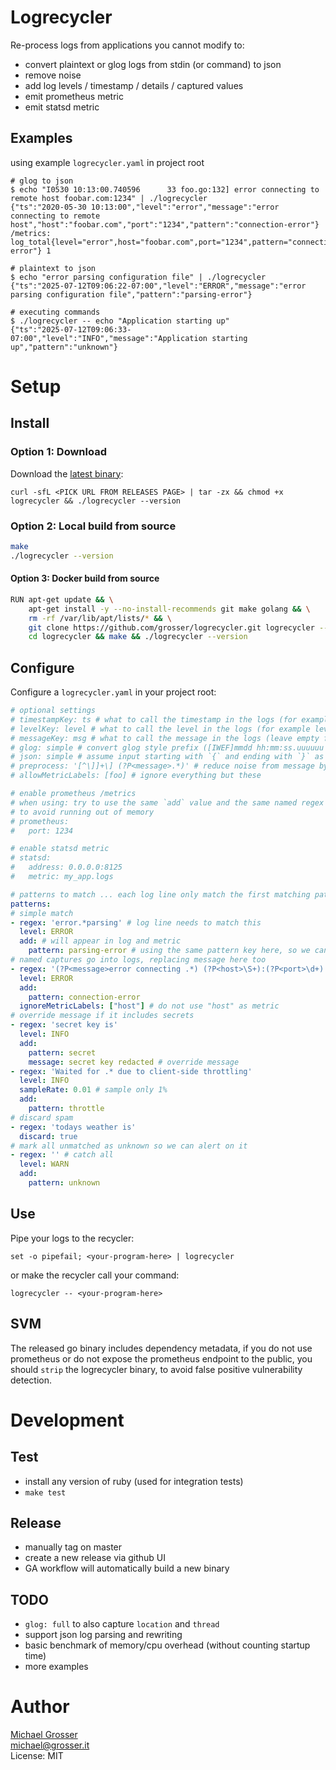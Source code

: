 # Logrecycler

Re-process logs from applications you cannot modify to:
- convert plaintext or glog logs from stdin (or command) to json
- remove noise
- add log levels / timestamp / details / captured values
- emit prometheus metric
- emit statsd metric


## Examples

using example `logrecycler.yaml` in project root

```
# glog to json
$ echo "I0530 10:13:00.740596      33 foo.go:132] error connecting to remote host foobar.com:1234" | ./logrecycler
{"ts":"2020-05-30 10:13:00","level":"error","message":"error connecting to remote host","host":"foobar.com","port":"1234","pattern":"connection-error"}
/metrics: log_total{level="error",host="foobar.com",port="1234",pattern="connection-error"} 1

# plaintext to json
$ echo "error parsing configuration file" | ./logrecycler
{"ts":"2025-07-12T09:06:22-07:00","level":"ERROR","message":"error parsing configuration file","pattern":"parsing-error"}

# executing commands
$ ./logrecycler -- echo "Application starting up"
{"ts":"2025-07-12T09:06:33-07:00","level":"INFO","message":"Application starting up","pattern":"unknown"}
```

# Setup

## Install

### Option 1: Download

Download the [latest binary](https://github.com/grosser/logrecycler/releases):

```
curl -sfL <PICK URL FROM RELEASES PAGE> | tar -zx && chmod +x logrecycler && ./logrecycler --version
```

### Option 2: Local build from source

```bash
make
./logrecycler --version
```

#### Option 3: Docker build from source

```bash
RUN apt-get update && \
    apt-get install -y --no-install-recommends git make golang && \
    rm -rf /var/lib/apt/lists/* && \
    git clone https://github.com/grosser/logrecycler.git logrecycler --quiet --depth=1 --branch grosser/native && \
    cd logrecycler && make && ./logrecycler --version
```

## Configure

Configure a `logrecycler.yaml` in your project root:

<!-- keep in sync with logrecycler.yaml -->
```yaml
# optional settings
# timestampKey: ts # what to call the timestamp in the logs (for example @timestamp, ts, leave empty for no timestamp)
# levelKey: level # what to call the level in the logs (for example level/lvl/severity, leave empty for no level)
# messageKey: msg # what to call the message in the logs (leave empty for 'message')
# glog: simple # convert glog style prefix ([IWEF]mmdd hh:mm:ss.uuuuuu threadid file:line] message) into timestamp/level/message
# json: simple # assume input starting with `{` and ending with `}` as json and merge it, also set allowMetricLabels to avoid metric spam and match the level+message+timestamp keys with the input
# preprocess: '[^\]]+\] (?P<message>.*)' # reduce noise from message by replacing it with captured (for example remove, leave empty for none)
# allowMetricLabels: [foo] # ignore everything but these

# enable prometheus /metrics
# when using: try to use the same `add` value and the same named regex captures in patterns below
# to avoid running out of memory
# prometheus:
#   port: 1234

# enable statsd metric
# statsd:
#   address: 0.0.0.0:8125
#   metric: my_app.logs

# patterns to match ... each log line only match the first matching pattern
patterns:
# simple match
- regex: 'error.*parsing' # log line needs to match this
  level: ERROR
  add: # will appear in log and metric
    pattern: parsing-error # using the same pattern key here, so we can group by pattern when reporting
# named captures go into logs, replacing message here too
- regex: '(?P<message>error connecting .*) (?P<host>\S+):(?P<port>\d+)'
  level: ERROR
  add:
    pattern: connection-error
  ignoreMetricLabels: ["host"] # do not use "host" as metric
# override message if it includes secrets
- regex: 'secret key is'
  level: INFO
  add:
    pattern: secret
    message: secret key redacted # override message
- regex: 'Waited for .* due to client-side throttling'
  level: INFO
  sampleRate: 0.01 # sample only 1%
  add:
    pattern: throttle
# discard spam
- regex: 'todays weather is'
  discard: true
# mark all unmatched as unknown so we can alert on it
- regex: '' # catch all
  level: WARN
  add:
    pattern: unknown
```

## Use

Pipe your logs to the recycler:

```
set -o pipefail; <your-program-here> | logrecycler
```

or make the recycler call your command:

```
logrecycler -- <your-program-here>
```

## SVM

The released go binary includes dependency metadata,
if you do not use prometheus or do not expose the prometheus endpoint to the public,
you should `strip` the logrecycler binary, to avoid false positive vulnerability detection.

# Development

## Test

- install any version of ruby (used for integration tests)
- `make test`

## Release

- manually tag on master
- create a new release via github UI
- GA workflow will automatically build a new binary

## TODO
- `glog: full` to also capture `location` and `thread`
- support json log parsing and rewriting
- basic benchmark of memory/cpu overhead (without counting startup time)
- more examples


# Author
[Michael Grosser](http://grosser.it)<br/>
michael@grosser.it<br/>
License: MIT<br/>
